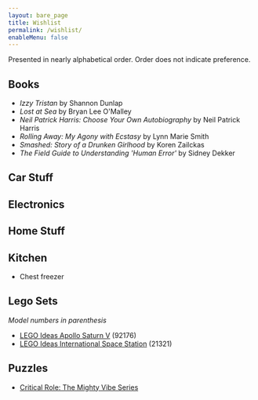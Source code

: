 ```yaml
---
layout: bare_page
title: Wishlist
permalink: /wishlist/
enableMenu: false
---
```


Presented in nearly alphabetical order. Order does not indicate preference. 

## Books
* *Izzy Tristan* by Shannon Dunlap
* *Lost at Sea* by Bryan Lee O'Malley
* *Neil Patrick Harris: Choose Your Own Autobiography* by Neil Patrick
Harris
* *Rolling Away: My Agony with Ecstasy* by Lynn Marie Smith
* *Smashed: Story of a Drunken Girlhood* by Koren Zailckas
* *The Field Guide to Understanding 'Human Error'* by Sidney Dekker

## Car Stuff

## Electronics

## Home Stuff

## Kitchen
* Chest freezer

## Lego Sets
*Model numbers in parenthesis*
* [LEGO Ideas Apollo Saturn V](https://www.amazon.com/dp/B071G3QMS2) (92176)
* [LEGO Ideas International Space
  Station](https://www.amazon.com/dp/B083JWZNW7) (21321)

## Puzzles
* [Critical Role: The Mighty Vibe Series](https://shop.critrole.com/products/critical-role-the-mighty-vibe-series-caduceus1000-piece-jigsaw-puzzle)
